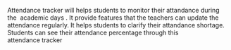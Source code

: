 Attendance tracker will helps students to monitor their  attandance during the  academic days .
It provide features that the teachers can update the attendance regularly. It helps  students to clarify  their attandance shortage.
Students can see their attendance percentage through this attendance tracker
